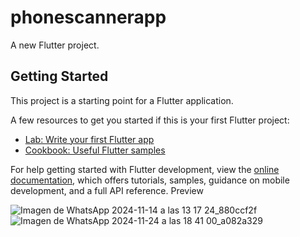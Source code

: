# phonescannerapp

A new Flutter project.

## Getting Started

This project is a starting point for a Flutter application.

A few resources to get you started if this is your first Flutter project:

- [Lab: Write your first Flutter app](https://docs.flutter.dev/get-started/codelab)
- [Cookbook: Useful Flutter samples](https://docs.flutter.dev/cookbook)

For help getting started with Flutter development, view the
[online documentation](https://docs.flutter.dev/), which offers tutorials,
samples, guidance on mobile development, and a full API reference.
Preview

![Imagen de WhatsApp 2024-11-14 a las 13 17 24_880ccf2f](https://github.com/user-attachments/assets/f7b3353d-7365-4a38-bf44-936e5b5623c3)
![Imagen de WhatsApp 2024-11-24 a las 18 41 00_a082a329](https://github.com/user-attachments/assets/d67e7904-8703-4521-bddd-e6d176c6d8a2)

